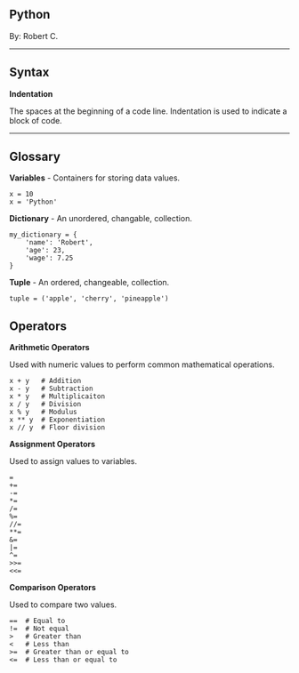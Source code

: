 ## **Python**

By: Robert C.
***

## Syntax
**Indentation**

The spaces at the beginning of a code line.  Indentation is used to indicate a block of code.
***

## Glossary
**Variables** - Containers for storing data values.
```
x = 10
x = 'Python'
```
**Dictionary** - An unordered, changable, collection.
```
my_dictionary = {
    'name': 'Robert',
    'age': 23,
    'wage': 7.25
}
```
**Tuple** - An ordered, changeable, collection.
```
tuple = ('apple', 'cherry', 'pineapple')
```

## Operators
**Arithmetic Operators**

Used with numeric values to perform common mathematical operations.
```
x + y   # Addition
x - y   # Subtraction
x * y   # Multiplicaiton
x / y   # Division
x % y   # Modulus
x ** y  # Exponentiation
x // y  # Floor division
```

**Assignment Operators**

Used to assign values to variables.
```
=
+=
-=
*=
/=
%=
//=
**=
&=
|=
^=
>>=
<<=
```

**Comparison Operators**

Used to compare two values.
```
==  # Equal to
!=  # Not equal
>   # Greater than
<   # Less than
>=  # Greater than or equal to
<=  # Less than or equal to
```